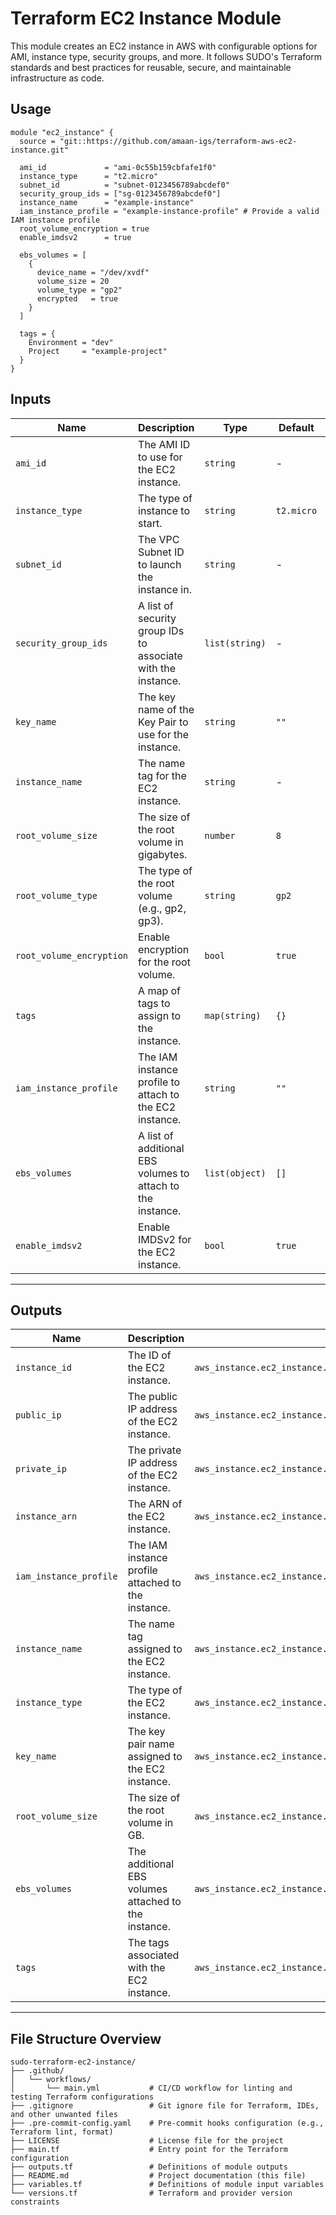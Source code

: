 # Terraform EC2 Instance Module

This module creates an EC2 instance in AWS with configurable options for AMI, instance type, security groups, and more. It follows SUDO's Terraform standards and best practices for reusable, secure, and maintainable infrastructure as code.

## Usage

```hcl
module "ec2_instance" {
  source = "git::https://github.com/amaan-igs/terraform-aws-ec2-instance.git"

  ami_id             = "ami-0c55b159cbfafe1f0"
  instance_type      = "t2.micro"
  subnet_id          = "subnet-0123456789abcdef0"
  security_group_ids = ["sg-0123456789abcdef0"]
  instance_name      = "example-instance"
  iam_instance_profile = "example-instance-profile" # Provide a valid IAM instance profile
  root_volume_encryption = true
  enable_imdsv2      = true

  ebs_volumes = [
    {
      device_name = "/dev/xvdf"
      volume_size = 20
      volume_type = "gp2"
      encrypted   = true
    }
  ]

  tags = {
    Environment = "dev"
    Project     = "example-project"
  }
}
```

## Inputs

| Name                  | Description                                                  | Type            | Default   | Required |
|-----------------------|--------------------------------------------------------------|----------------|----------|----------|
| `ami_id`             | The AMI ID to use for the EC2 instance.                      | `string`        | -        | Yes      |
| `instance_type`      | The type of instance to start.                               | `string`        | `t2.micro` | No      |
| `subnet_id`          | The VPC Subnet ID to launch the instance in.                 | `string`        | -        | Yes      |
| `security_group_ids` | A list of security group IDs to associate with the instance. | `list(string)`  | -        | Yes      |
| `key_name`           | The key name of the Key Pair to use for the instance.        | `string`        | `""`     | No       |
| `instance_name`      | The name tag for the EC2 instance.                           | `string`        | -        | Yes      |
| `root_volume_size`   | The size of the root volume in gigabytes.                    | `number`        | `8`      | No       |
| `root_volume_type`   | The type of the root volume (e.g., gp2, gp3).                | `string`        | `gp2`    | No       |
| `root_volume_encryption` | Enable encryption for the root volume.                   | `bool`          | `true`   | No       |
| `tags`              | A map of tags to assign to the instance.                      | `map(string)`   | `{}`     | No       |
| `iam_instance_profile` | The IAM instance profile to attach to the EC2 instance.    | `string`        | `""`     | No       |
| `ebs_volumes`       | A list of additional EBS volumes to attach to the instance.  | `list(object)`  | `[]`     | No       |
| `enable_imdsv2`     | Enable IMDSv2 for the EC2 instance.                           | `bool`          | `true`   | No       |
---

## Outputs

| Name                   | Description                                          | Value                                       |
|------------------------|------------------------------------------------------|---------------------------------------------|
| `instance_id`         | The ID of the EC2 instance.                          | `aws_instance.ec2_instance.id`             |
| `public_ip`          | The public IP address of the EC2 instance.           | `aws_instance.ec2_instance.public_ip`      |
| `private_ip`         | The private IP address of the EC2 instance.          | `aws_instance.ec2_instance.private_ip`     |
| `instance_arn`       | The ARN of the EC2 instance.                         | `aws_instance.ec2_instance.arn`            |
| `iam_instance_profile` | The IAM instance profile attached to the instance. | `aws_instance.ec2_instance.iam_instance_profile` |
| `instance_name`      | The name tag assigned to the EC2 instance.           | `aws_instance.ec2_instance.tags["Name"]`   |
| `instance_type`      | The type of the EC2 instance.                        | `aws_instance.ec2_instance.instance_type`  |
| `key_name`          | The key pair name assigned to the EC2 instance.      | `aws_instance.ec2_instance.key_name`       |
| `root_volume_size`  | The size of the root volume in GB.                    | `aws_instance.ec2_instance.root_block_device[0].volume_size` |
| `ebs_volumes`       | The additional EBS volumes attached to the instance.  | `aws_instance.ec2_instance.ebs_block_device` |
| `tags`              | The tags associated with the EC2 instance.            | `aws_instance.ec2_instance.tags`           |
---

## File Structure Overview 

```plaintext
sudo-terraform-ec2-instance/
├── .github/
│   └── workflows/
│       └── main.yml           # CI/CD workflow for linting and testing Terraform configurations
├── .gitignore                 # Git ignore file for Terraform, IDEs, and other unwanted files
├── .pre-commit-config.yaml    # Pre-commit hooks configuration (e.g., Terraform lint, format)
├── LICENSE                    # License file for the project
├── main.tf                    # Entry point for the Terraform configuration
├── outputs.tf                 # Definitions of module outputs
├── README.md                  # Project documentation (this file)
├── variables.tf               # Definitions of module input variables
└── versions.tf                # Terraform and provider version constraints
```
